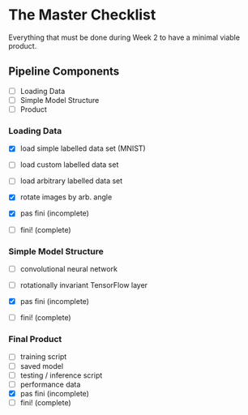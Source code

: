# The Master Checklist
Everything that must be done during Week 2 to have a minimal viable product.

## Pipeline Components

- [ ] Loading Data
- [ ] Simple Model Structure
- [ ] Product

### Loading Data

- [x] load simple labelled data set (MNIST)
- [ ] load custom labelled data set
- [ ] load arbitrary labelled data set
- [x] rotate images by arb. angle
- [x] pas fini (incomplete) 
- [ ] fini! (complete)


### Simple Model Structure
- [ ] convolutional neural network
- [ ] rotationally invariant TensorFlow layer
- [x] pas fini (incomplete) 
- [ ] fini! (complete)


### Final Product
- [ ] training script
- [ ] saved model
- [ ] testing / inference script
- [ ] performance data
- [x] pas fini (incomplete) 
- [ ] fini! (complete)
